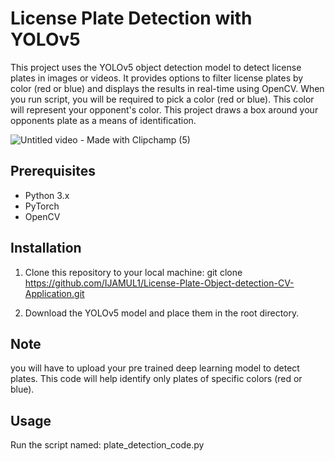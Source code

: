 # License Plate Detection with YOLOv5

This project uses the YOLOv5 object detection model to detect license plates in images or videos. It provides options to filter license plates by color (red or blue) and displays the results in real-time using OpenCV. When you run script, you will be required to pick a color (red or blue). This color will represent your opponent's color. This project draws a box around your opponents plate as a means of identification.

![Untitled video - Made with Clipchamp (5)](https://github.com/IJAMUL1/RTDETR-Tracking-Detection/assets/60096099/b6619da3-78a5-4a82-aa35-f67df451874f)

## Prerequisites

- Python 3.x
- PyTorch
- OpenCV

## Installation

1. Clone this repository to your local machine: git clone https://github.com/IJAMUL1/License-Plate-Object-detection-CV-Application.git

2. Download the YOLOv5 model and place them in the root directory.

## Note
you will have to upload your pre trained deep learning model to detect plates. This code will help identify only plates of specific colors (red or blue).

## Usage

Run the script named: plate_detection_code.py








